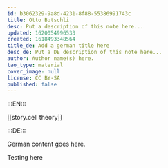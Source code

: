 ```yaml
---
id: b3062329-9a8d-4231-8f88-55386991743c
title: Otto Butschli
desc: Put a description of this note here...
updated: 1620054996533
created: 1618493348564
title_de: Add a german title here
desc_de: Put a DE description of this note here...
author: Author name(s) here.
tao_type: material
cover_image: null
license: CC BY-SA
published: false
---
```


:::EN:::

[[story.cell theory]]

:::DE:::

German content goes here.

Testing here
